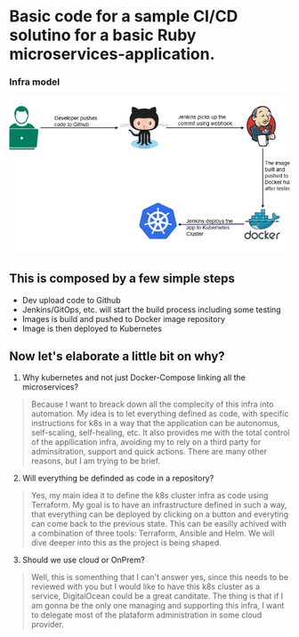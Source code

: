 # Basic code for a sample CI/CD solutino for a basic Ruby microservices-application.

### Infra model
![infra model](simple_ci_cd.png)

## This is composed by a few simple steps

* Dev upload code to Github
* Jenkins/GitOps, etc. will start the build process including some testing
* Images is build and pushed to Docker image repository
* Image is then deployed to Kubernetes

## Now let's elaborate a little bit on why?

1. Why kubernetes and not just Docker-Compose linking all the microservices?
> Because I want to breack down all the complecity of this infra into automation.
> My idea is to let everything defined as code, with specific instructions for k8s
> in a way that the application can be autonomus, self-scaling, self-healing, etc.
> It also provides me with the total control of the appllication infra, avoiding my to rely on 
> a third party for adminsitration, support and quick actions.
> There are many other reasons, but I am trying to be brief.

2. Will everything be definded as code in a repository?
> Yes, my main idea it to define the k8s cluster infra as code using Terraform.
> My goal is to have an infrastructure defined in such a way, that everything
> can be deployed by clicking on a button and everyting can come back to the previous state.
> This can be easilly achived with a combination of three tools: Terraform, Ansible and Helm.
> We will dive deeper into this as the project is being shaped.

3. Should we use cloud or OnPrem?
> Well, this is somenthing that I can't answer yes, since this needs to be reviewed with you
> but I would like to have this k8s cluster as a service, DigitalOcean could be a great canditate.
> The thing is that if I am gonna be the only one managing and supporting this infra, I want to delegate
> most of the plataform administration in some cloud provider.







